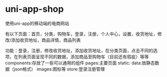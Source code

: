 # uni-app-shop
使用uni-app的移动端的电商网站

有以下页面：首页，分类，购物车，登录，注册，个人中心，设置，收货地址，修改/添加收货地址，商品详情，商品列表

功能：登录，注册，修改收货地址，添加收货地址，在分类页面，点击不同的选项，在列表页面呈现不同的数据，添加商品至购物车（目前还有瑕疵）等等
components:存放了一些可以通用的组件
pages:主要页面
static:
				data:放静态数据（json格式）
				images:图标等
store:登录注册管理
